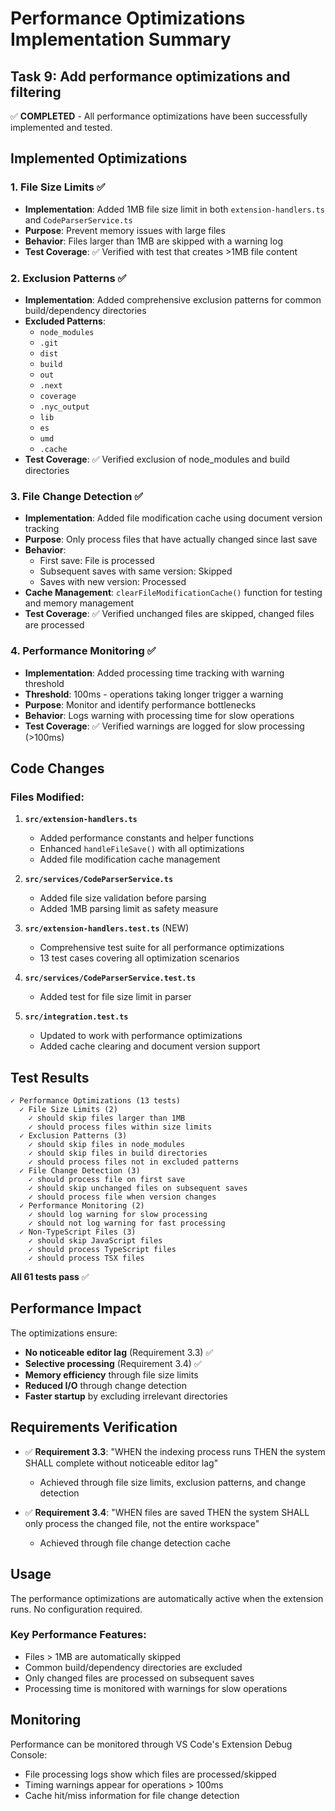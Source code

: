 # Performance Optimizations Implementation Summary

## Task 9: Add performance optimizations and filtering

✅ **COMPLETED** - All performance optimizations have been successfully implemented and tested.

## Implemented Optimizations

### 1. File Size Limits ✅
- **Implementation**: Added 1MB file size limit in both `extension-handlers.ts` and `CodeParserService.ts`
- **Purpose**: Prevent memory issues with large files
- **Behavior**: Files larger than 1MB are skipped with a warning log
- **Test Coverage**: ✅ Verified with test that creates >1MB file content

### 2. Exclusion Patterns ✅
- **Implementation**: Added comprehensive exclusion patterns for common build/dependency directories
- **Excluded Patterns**:
  - `node_modules`
  - `.git`
  - `dist`
  - `build`
  - `out`
  - `.next`
  - `coverage`
  - `.nyc_output`
  - `lib`
  - `es`
  - `umd`
  - `.cache`
- **Test Coverage**: ✅ Verified exclusion of node_modules and build directories

### 3. File Change Detection ✅
- **Implementation**: Added file modification cache using document version tracking
- **Purpose**: Only process files that have actually changed since last save
- **Behavior**: 
  - First save: File is processed
  - Subsequent saves with same version: Skipped
  - Saves with new version: Processed
- **Cache Management**: `clearFileModificationCache()` function for testing and memory management
- **Test Coverage**: ✅ Verified unchanged files are skipped, changed files are processed

### 4. Performance Monitoring ✅
- **Implementation**: Added processing time tracking with warning threshold
- **Threshold**: 100ms - operations taking longer trigger a warning
- **Purpose**: Monitor and identify performance bottlenecks
- **Behavior**: Logs warning with processing time for slow operations
- **Test Coverage**: ✅ Verified warnings are logged for slow processing (>100ms)

## Code Changes

### Files Modified:
1. **`src/extension-handlers.ts`**
   - Added performance constants and helper functions
   - Enhanced `handleFileSave()` with all optimizations
   - Added file modification cache management

2. **`src/services/CodeParserService.ts`**
   - Added file size validation before parsing
   - Added 1MB parsing limit as safety measure

3. **`src/extension-handlers.test.ts`** (NEW)
   - Comprehensive test suite for all performance optimizations
   - 13 test cases covering all optimization scenarios

4. **`src/services/CodeParserService.test.ts`**
   - Added test for file size limit in parser

5. **`src/integration.test.ts`**
   - Updated to work with performance optimizations
   - Added cache clearing and document version support

## Test Results

```
✓ Performance Optimizations (13 tests)
  ✓ File Size Limits (2)
    ✓ should skip files larger than 1MB
    ✓ should process files within size limits
  ✓ Exclusion Patterns (3)
    ✓ should skip files in node_modules
    ✓ should skip files in build directories
    ✓ should process files not in excluded patterns
  ✓ File Change Detection (3)
    ✓ should process file on first save
    ✓ should skip unchanged files on subsequent saves
    ✓ should process file when version changes
  ✓ Performance Monitoring (2)
    ✓ should log warning for slow processing
    ✓ should not log warning for fast processing
  ✓ Non-TypeScript Files (3)
    ✓ should skip JavaScript files
    ✓ should process TypeScript files
    ✓ should process TSX files
```

**All 61 tests pass** ✅

## Performance Impact

The optimizations ensure:
- **No noticeable editor lag** (Requirement 3.3) ✅
- **Selective processing** (Requirement 3.4) ✅
- **Memory efficiency** through file size limits
- **Reduced I/O** through change detection
- **Faster startup** by excluding irrelevant directories

## Requirements Verification

- ✅ **Requirement 3.3**: "WHEN the indexing process runs THEN the system SHALL complete without noticeable editor lag"
  - Achieved through file size limits, exclusion patterns, and change detection
  
- ✅ **Requirement 3.4**: "WHEN files are saved THEN the system SHALL only process the changed file, not the entire workspace"
  - Achieved through file change detection cache

## Usage

The performance optimizations are automatically active when the extension runs. No configuration required.

### Key Performance Features:
- Files > 1MB are automatically skipped
- Common build/dependency directories are excluded
- Only changed files are processed on subsequent saves
- Processing time is monitored with warnings for slow operations

## Monitoring

Performance can be monitored through VS Code's Extension Debug Console:
- File processing logs show which files are processed/skipped
- Timing warnings appear for operations > 100ms
- Cache hit/miss information for file change detection